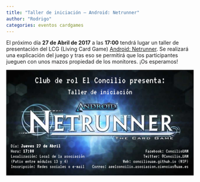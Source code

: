 ```yaml
---
title: "Taller de iniciación – Android: Netrunner"
author: "Rodrigo"
categories: eventos cardgames
---
```


El próximo día **27 de Abril de 2017** a las **17:00** tendrá lugar un taller de
presentación del LCG (Living Card Game) [Android: Netrunner].
Se realizará una explicación del juego y tras eso se permitirá que los participantes
jueguen con unos mazos propiedad de los monitores. ¡Os esperamos!

![Cartel del evento][cartel]

[cartel]: /documents/netrunner1.png
[android: netrunner]: http://www.fantasyflightgames.com/en/products/android-netrunner-the-card-game/
